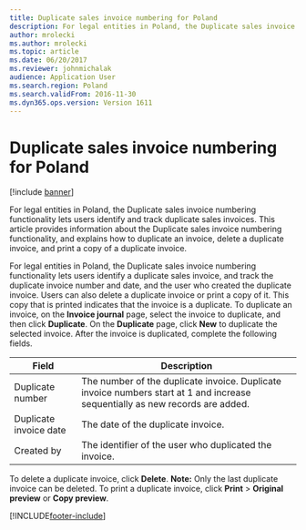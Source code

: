 ```yaml
---
title: Duplicate sales invoice numbering for Poland
description: For legal entities in Poland, the Duplicate sales invoice numbering functionality lets users identify and track duplicate sales invoices.
author: mrolecki
ms.author: mrolecki
ms.topic: article
ms.date: 06/20/2017
ms.reviewer: johnmichalak
audience: Application User
ms.search.region: Poland
ms.search.validFrom: 2016-11-30
ms.dyn365.ops.version: Version 1611
---
```


# Duplicate sales invoice numbering for Poland

[!include [banner](../../includes/banner.md)]

For legal entities in Poland, the Duplicate sales invoice numbering functionality lets users identify and track duplicate sales invoices. This article provides information about the Duplicate sales invoice numbering functionality, and explains how to duplicate an invoice, delete a duplicate invoice, and print a copy of a duplicate invoice.

For legal entities in Poland, the Duplicate sales invoice numbering functionality lets users identify a duplicate sales invoice, and track the duplicate invoice number and date, and the user who created the duplicate invoice. Users can also delete a duplicate invoice or print a copy of it. This copy that is printed indicates that the invoice is a duplicate. To duplicate an invoice, on the **Invoice journal** page, select the invoice to duplicate, and then click **Duplicate**. On the **Duplicate** page, click **New** to duplicate the selected invoice. After the invoice is duplicated, complete the following fields.

| Field                  | Description                                                                                                                   |
|------------------------|-------------------------------------------------------------------------------------------------------------------------------|
| Duplicate number       | The number of the duplicate invoice. Duplicate invoice numbers start at 1 and increase sequentially as new records are added. |
| Duplicate invoice date | The date of the duplicate invoice.                                                                                            |
| Created by             | The identifier of the user who duplicated the invoice.                                                                        |

To delete a duplicate invoice, click **Delete**. **Note:** Only the last duplicate invoice can be deleted. To print a duplicate invoice, click **Print** &gt; **Original preview** or **Copy preview**.





[!INCLUDE[footer-include](../../../includes/footer-banner.md)]

